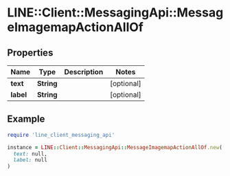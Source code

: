 # LINE::Client::MessagingApi::MessageImagemapActionAllOf

## Properties

| Name | Type | Description | Notes |
| ---- | ---- | ----------- | ----- |
| **text** | **String** |  | [optional] |
| **label** | **String** |  | [optional] |

## Example

```ruby
require 'line_client_messaging_api'

instance = LINE::Client::MessagingApi::MessageImagemapActionAllOf.new(
  text: null,
  label: null
)
```

